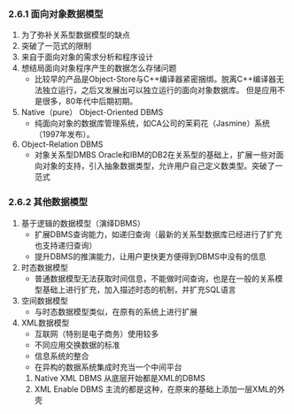 ### 2.6.1 面向对象数据模型
1. 为了弥补关系型数据模型的缺点
2. 突破了一范式的限制
3. 来自于面向对象的需求分析和程序设计
4. 想结局面向对象程序产生的数据怎么存储问题
   * 比较早的产品是Object-Store与C++编译器紧密捆绑。脱离C++编译器无法独立运行，之后又发展出可以独立运行的面向对象数据库。
   但是应用不是很多，80年代中后期初期。
5. Native（pure） Object-Oriented DBMS 
   * 纯面向对象的数据库管理系统，如CA公司的茉莉花（Jasmine）系统（1997年发布）。
6. Object-Relation DBMS
   * 对象关系型DMBS Oracle和IBM的DB2在关系型的基础上，扩展一些对面向对象的支持，引入抽象数据类型，允许用户自己定义数类型。突破了一范式
### 2.6.2 其他数据模型
1. 基于逻辑的数据模型（演绎DBMS）
   * 扩展DBMS查询能力，如递归查询（最新的关系型数据库已经进行了扩充也支持递归查询）
   * 提升DBMS的推演能力，让用户更快更方便得到DBMS中没有的信息
2. 时态数据模型
   * 普通数据模型无法获取时间信息，不能做时间查询，也是在一般的关系模型基础上进行扩充，加入描述时态的机制，并扩充SQL语言
3. 空间数据模型
   * 与时态数据模型类似，在原有的系统上进行扩展
4. XML数据模型
   * 互联网（特别是电子商务）使用较多
   * 不同应用交换数据的标准
   * 信息系统的整合
   * 在异构的数据系统集成时充当一个中间平台
   1. Native XML DBMS 从底层开始都是XML的DBMS
   2. XML Enable DBMS 主流的都是这种，在原来的基础上添加一层XML的外壳
